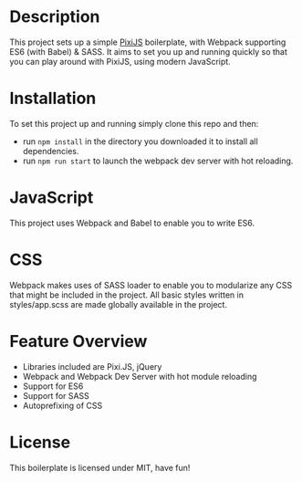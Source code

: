 # Description
This project sets up a simple [PixiJS](http://www.pixijs.com/) boilerplate, with Webpack supporting ES6 (with Babel) & SASS. It aims to set you up and running quickly so that you can play around with PixiJS, using modern JavaScript.

# Installation
To set this project up and running simply clone this repo and then:
* run ````npm install```` in the directory you downloaded it to install all dependencies.
* run ````npm run start```` to launch the webpack dev server with hot reloading.

# JavaScript
This project uses Webpack and Babel to enable you to write ES6.

# CSS
Webpack makes uses of SASS loader to enable you to modularize any CSS that might be included in the project. All basic styles written in styles/app.scss are made globally available in the project.

# Feature Overview
* Libraries included are Pixi.JS, jQuery
* Webpack and Webpack Dev Server with hot module reloading
* Support for ES6
* Support for SASS
* Autoprefixing of CSS

# License
This boilerplate is licensed under MIT, have fun!

